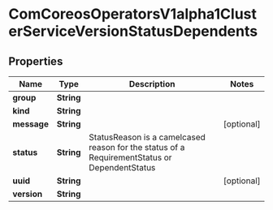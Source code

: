 
# ComCoreosOperatorsV1alpha1ClusterServiceVersionStatusDependents

## Properties
Name | Type | Description | Notes
------------ | ------------- | ------------- | -------------
**group** | **String** |  | 
**kind** | **String** |  | 
**message** | **String** |  |  [optional]
**status** | **String** | StatusReason is a camelcased reason for the status of a RequirementStatus or DependentStatus | 
**uuid** | **String** |  |  [optional]
**version** | **String** |  | 



